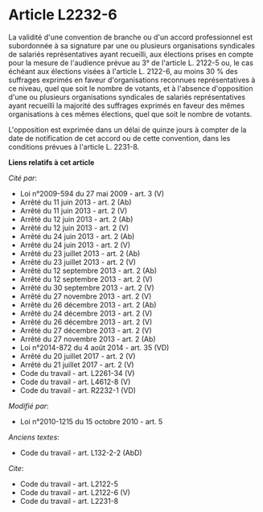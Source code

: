 # Article L2232-6

La validité d'une convention de branche ou d'un accord professionnel est subordonnée à sa signature par une ou plusieurs
organisations syndicales de salariés représentatives ayant recueilli, aux élections prises en compte pour la mesure de
l'audience prévue au 3° de l'article L. 2122-5 ou, le cas échéant aux élections visées à l'article L. 2122-6, au moins 30 %
des suffrages exprimés en faveur d'organisations reconnues représentatives à ce niveau, quel que soit le nombre de votants,
et à l'absence d'opposition d'une ou plusieurs organisations syndicales de salariés représentatives ayant recueilli la
majorité des suffrages exprimés en faveur des mêmes organisations à ces mêmes élections, quel que soit le nombre de votants. 

L'opposition est exprimée dans un délai de quinze jours à compter de la date de notification de cet accord ou de cette
convention, dans les conditions prévues à l'article L. 2231-8.

**Liens relatifs à cet article**

_Cité par_:

  - Loi n°2009-594 du 27 mai 2009 - art. 3 (V)
  - Arrêté du 11 juin 2013 - art. 2 (Ab)
  - Arrêté du 11 juin 2013 - art. 2 (V)
  - Arrêté du 12 juin 2013 - art. 2 (Ab)
  - Arrêté du 12 juin 2013 - art. 2 (V)
  - Arrêté du 24 juin 2013 - art. 2 (Ab)
  - Arrêté du 24 juin 2013 - art. 2 (V)
  - Arrêté du 23 juillet 2013 - art. 2 (Ab)
  - Arrêté du 23 juillet 2013 - art. 2 (V)
  - Arrêté du 12 septembre 2013 - art. 2 (Ab)
  - Arrêté du 12 septembre 2013 - art. 2 (V)
  - Arrêté du 30 septembre 2013 - art. 2 (V)
  - Arrêté du 27 novembre 2013 - art. 2 (V)
  - Arrêté du 26 décembre 2013 - art. 2 (Ab)
  - Arrêté du 24 décembre 2013 - art. 2 (V)
  - Arrêté du 26 décembre 2013 - art. 2 (V)
  - Arrêté du 27 décembre 2013 - art. 2 (V)
  - Arrêté du 27 novembre 2013 - art. 2 (Ab)
  - Loi n°2014-872 du 4 août 2014 - art. 35 (VD)
  - Arrêté du 20 juillet 2017 - art. 2 (V)
  - Arrêté du 21 juillet 2017 - art. 2 (V)
  - Code du travail - art. L2261-34 (V)
  - Code du travail - art. L4612-8 (V)
  - Code du travail - art. R2232-1 (VD)

_Modifié par_:

  - Loi n°2010-1215 du 15 octobre 2010 - art. 5

_Anciens textes_:

  - Code du travail - art. L132-2-2 (AbD)

_Cite_:

  - Code du travail - art. L2122-5
  - Code du travail - art. L2122-6 (V)
  - Code du travail - art. L2231-8

